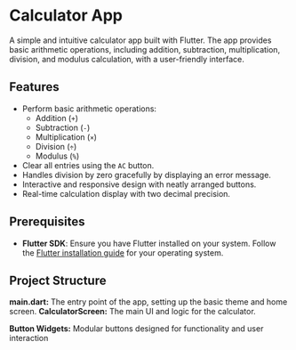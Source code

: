 
# Calculator App 

A simple and intuitive calculator app built with Flutter. The app provides basic arithmetic operations, including addition, subtraction, multiplication, division, and modulus calculation, with a user-friendly interface.

## Features
- Perform basic arithmetic operations:
  - Addition (`+`)
  - Subtraction (`-`)
  - Multiplication (`×`)
  - Division (`÷`)
  - Modulus (`%`)
- Clear all entries using the `AC` button.
- Handles division by zero gracefully by displaying an error message.
- Interactive and responsive design with neatly arranged buttons.
- Real-time calculation display with two decimal precision.

## Prerequisites
- **Flutter SDK**: Ensure you have Flutter installed on your system. Follow the [Flutter installation guide](https://flutter.dev/docs/get-started/install) for your operating system.

## Project Structure
**main.dart:** The entry point of the app, setting up the basic theme and home screen.
**CalculatorScreen:** The main UI and logic for the calculator.

**Button Widgets:** Modular buttons designed for functionality and user interaction
